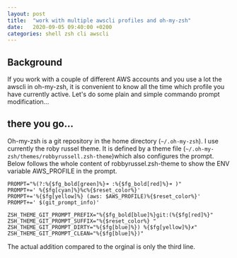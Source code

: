 ```yaml
---
layout: post
title:  "work with multiple awscli profiles and oh-my-zsh"
date:   2020-09-05 09:40:00 +0200
categories: shell zsh cli awscli
---
```


## Background
If you work with a couple of different AWS accounts and you use a lot the
awscli in oh-my-zsh, it is convenient to know all the time which profile you have currently active. Let's do some plain and simple commando prompt modification...

## there you go...
Oh-my-zsh is a git repository in the home directory (`~/.oh-my-zsh`). I use currently the roby russel theme. It is defined by a theme file (`~/.oh-my-zsh/themes/robbyrussell.zsh-theme`)which also configures the prompt.
Below follows the whole content of robbyrussel.zsh-theme to show the ENV variable AWS_PROFILE in the prompt.

```
PROMPT="%(?:%{$fg_bold[green]%}➜ :%{$fg_bold[red]%}➜ )"
PROMPT+=' %{$fg[cyan]%}%c%{$reset_color%}'
PROMPT+='%{$fg[yellow]%} (aws: $AWS_PROFILE)%{$reset_color%}' 
PROMPT+=' $(git_prompt_info)'

ZSH_THEME_GIT_PROMPT_PREFIX="%{$fg_bold[blue]%}git:(%{$fg[red]%}"
ZSH_THEME_GIT_PROMPT_SUFFIX="%{$reset_color%} "
ZSH_THEME_GIT_PROMPT_DIRTY="%{$fg[blue]%}) %{$fg[yellow]%}✗"
ZSH_THEME_GIT_PROMPT_CLEAN="%{$fg[blue]%})"
```

The actual addition compared to the orginal is only the third line. 


